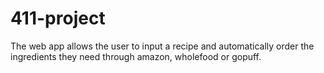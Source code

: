 # 411-project

The web app allows the user to input a recipe and automatically order the ingredients they need through amazon, wholefood or gopuff.

